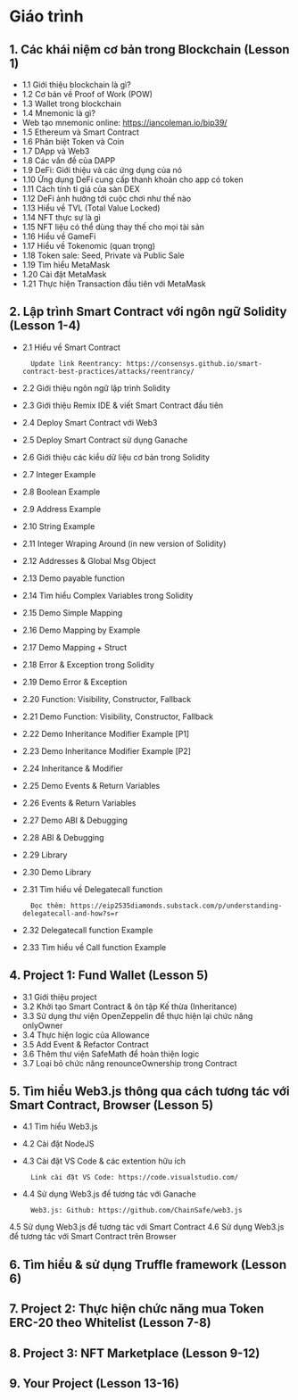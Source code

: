 # Giáo trình
## 1. Các khái niệm cơ bản trong Blockchain (Lesson 1)
- 1.1 Giới thiệu blockchain là gì?
- 1.2 Cơ bản về Proof of Work (POW)
- 1.3 Wallet trong blockchain
- 1.4 Mnemonic là gì?
- Web tạo mnemonic online: https://iancoleman.io/bip39/
- 1.5 Ethereum và Smart Contract
- 1.6 Phân biệt Token và Coin
- 1.7 DApp và Web3
- 1.8 Các vấn đề của DAPP
- 1.9 DeFi: Giới thiệu và các ứng dụng của nó
- 1.10 Ứng dụng DeFi cung cấp thanh khoản cho app có token
- 1.11 Cách tính tỉ giá của sàn DEX
- 1.12 DeFi ảnh hưởng tới cuộc chơi như thế nào
- 1.13 Hiểu về TVL (Total Value Locked)
- 1.14 NFT thực sự là gì
- 1.15 NFT liệu có thể dùng thay thế cho mọi tài sản
- 1.16 Hiểu về GameFi
- 1.17 Hiểu về Tokenomic (quan trọng)
- 1.18 Token sale: Seed, Private và Public Sale
- 1.19 Tìm hiểu MetaMask
- 1.20 Cài đặt MetaMask
- 1.21 Thực hiện Transaction đầu tiên với MetaMask

## 2. Lập trình Smart Contract với ngôn ngữ Solidity (Lesson 1-4)

- 2.1 Hiểu về Smart Contract
  
		Update link Reentrancy: https://consensys.github.io/smart-contract-best-practices/attacks/reentrancy/
- 2.2 Giới thiệu ngôn ngữ lập trình Solidity
- 2.3 Giới thiệu Remix IDE & viết Smart Contract đầu tiên
- 2.4 Deploy Smart Contract với Web3
- 2.5 Deploy Smart Contract sử dụng Ganache
- 2.6 Giới thiệu các kiểu dữ liệu cơ bản trong Solidity
- 2.7 Integer Example
- 2.8 Boolean Example
- 2.9 Address Example
- 2.10 String Example
- 2.11 Integer Wraping Around (in new version of Solidity)
- 2.12 Addresses & Global Msg Object
- 2.13 Demo payable function
- 2.14 Tìm hiểu Complex Variables trong Solidity
- 2.15 Demo Simple Mapping
- 2.16 Demo Mapping by Example
- 2.17 Demo Mapping + Struct
- 2.18 Error & Exception trong Solidity
- 2.19 Demo Error & Exception
- 2.20 Function: Visibility, Constructor, Fallback
- 2.21 Demo Function: Visibility, Constructor, Fallback
- 2.22 Demo Inheritance Modifier Example [P1]
- 2.23 Demo Inheritance Modifier Example [P2]
- 2.24 Inheritance & Modifier
- 2.25 Demo Events & Return Variables
- 2.26 Events & Return Variables
- 2.27 Demo ABI & Debugging
- 2.28 ABI & Debugging
- 2.29 Library
- 2.30 Demo Library
- 2.31 Tìm hiểu về Delegatecall function

		Đọc thêm: https://eip2535diamonds.substack.com/p/understanding-delegatecall-and-how?s=r
- 2.32 Delegatecall function Example
- 2.33 Tìm hiểu về Call function Example

## 4. Project 1: Fund Wallet (Lesson 5)

- 3.1 Giới thiệu project
- 3.2 Khởi tạo Smart Contract & ôn tập Kế thừa (Inheritance)
- 3.3 Sử dụng thư viện OpenZeppelin để thực hiện lại chức năng onlyOwner
- 3.4 Thực hiện logic của Allowance
- 3.5 Add Event & Refactor Contract
- 3.6 Thêm thư viện SafeMath để hoàn thiện logic
- 3.7 Loại bỏ chức năng renounceOwnership trong Contract

## 5. Tìm hiểu Web3.js thông qua cách tương tác với Smart Contract, Browser (Lesson 5) 
	
- 4.1 Tìm hiểu Web3.js
- 4.2 Cài đặt NodeJS
- 4.3 Cài đặt VS Code & các extention hữu ích
		
		Link cài đặt VS Code: https://code.visualstudio.com/
- 4.4 Sử dụng Web3.js để tương tác với Ganache
		
		Web3.js: Github: https://github.com/ChainSafe/web3.js
4.5 Sử dụng Web3.js để tương tác với Smart Contract
4.6 Sử dụng Web3.js để tương tác với Smart Contract trên Browser

## 6. Tìm hiểu & sử dụng Truffle framework (Lesson 6)


## 7. Project 2: Thực hiện chức năng mua Token ERC-20 theo Whitelist (Lesson 7-8)

## 8. Project 3: NFT Marketplace (Lesson 9-12)

## 9.  Your Project (Lesson 13-16)
